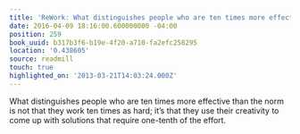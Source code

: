 ```yaml
---
title: 'ReWork: What distinguishes people who are ten times more effective t…'
date: 2016-04-09 18:16:00.600000000 -04:00
position: 259
book_uuid: b317b3f6-b19e-4f20-a710-fa2efc258295
location: '0.438605'
source: readmill
touch: true
highlighted_on: '2013-03-21T14:03:24.000Z'
---
```


What distinguishes people who are ten times more effective than the norm is not that they work ten times as hard; it’s that they use their creativity to come up with solutions that require one-tenth of the effort.